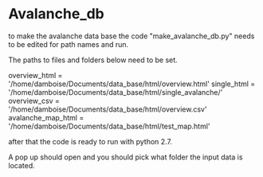 # Avalanche_db

to make the avalanche data base the code "make_avalanche_db.py" needs to be edited for path names and run.

The paths to files and folders below need to be set.

overview_html =       '/home/damboise/Documents/data_base/html/overview.html'
single_html =  '/home/damboise/Documents/data_base/html/single_avalanche/'
overview_csv  =       '/home/damboise/Documents/data_base/html/overview.csv'
avalanche_map_html = '/home/damboise/Documents/data_base/html/test_map.html'

after that the code is ready to run with python 2.7.

A pop up should open and you should pick what folder the input data is located.

